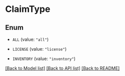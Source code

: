 # ClaimType

## Enum


* `ALL` (value: `"all"`)

* `LICENSE` (value: `"license"`)

* `INVENTORY` (value: `"inventory"`)


[[Back to Model list]](../README.md#documentation-for-models) [[Back to API list]](../README.md#documentation-for-api-endpoints) [[Back to README]](../README.md)


